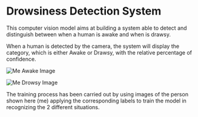 # Drowsiness Detection System
This computer vision model aims at building a system able to detect and distinguish between when a human is awake and when is drawsy.

When a human is detected by the camera, the system will display the category, which is either Awake or Drawsy, with the relative percentage of confidence. 

![Me Awake Image](https://github.com/user-attachments/assets/7ae0ee65-e596-462c-8e4f-00d72d768bdc)

![Me Drowsy Image](https://github.com/user-attachments/assets/3d8f180b-d8b9-47a0-968f-ba40ea1c73ce)

The training process has been carried out by using images of the person shown here (me) applying the corresponding labels to train the model in recognizing the 2 different situations.
